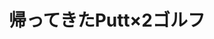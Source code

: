 ---
title: '帰ってきたPutt×2ゴルフ'    
photo: '/images/photoGolf.jpg'
logo: '/images/newExperience.png'
textup: 'いつの間にか無くなっていた桐朋祭名物パターゴルフがついに復活！！最初で最後の復活を君は目にする。' 
building: '高校教室棟'
floor: '2' 
location: '3-D　3-E'
categoly: '1'
url: ''
url2: ''
isUploaded: false
---
